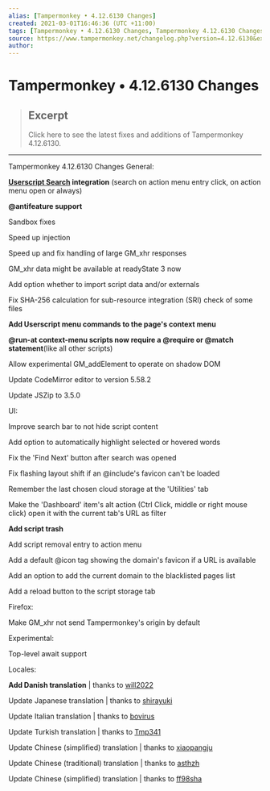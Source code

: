 ```yaml
---
alias: [Tampermonkey • 4.12.6130 Changes]
created: 2021-03-01T16:46:36 (UTC +11:00)
tags: [Tampermonkey • 4.12.6130 Changes, Tampermonkey 4.12.6130 Changes]
source: https://www.tampermonkey.net/changelog.php?version=4.12.6130&ext=fire&updated=true&old=4.12.6130&intr=true
author: 
---
```


# Tampermonkey • 4.12.6130 Changes

> ## Excerpt
> Click here to see the latest fixes and additions of Tampermonkey 4.12.6130.

---

Tampermonkey 4.12.6130 Changes
General:

**[Userscript Search](https://www.userscript.zone/?utm_source=tm.net&utm_medium=changelog) integration** (search on action menu entry click, on action menu open or always)

**@antifeature support**

Sandbox fixes

Speed up injection

Speed up and fix handling of large GM\_xhr responses

GM\_xhr data might be available at readyState 3 now

Add option whether to import script data and/or externals

Fix SHA-256 calculation for sub-resource integration (SRI) check of some files

**Add Userscript menu commands to the page's context menu**

**@run-at context-menu scripts now require a @require or @match statement**(like all other scripts)

Allow experimental GM\_addElement to operate on shadow DOM

Update CodeMirror editor to version 5.58.2

Update JSZip to 3.5.0

UI:

Improve search bar to not hide script content

Add option to automatically highlight selected or hovered words

Fix the 'Find Next' button after search was opened

Fix flashing layout shift if an @include's favicon can't be loaded

Remember the last chosen cloud storage at the 'Utilities' tab

Make the 'Dashboard' item's alt action (Ctrl Click, middle or right mouse click) open it with the current tab's URL as filter

**Add script trash**

Add script removal entry to action menu

Add a default @icon tag showing the domain's favicon if a URL is available

Add an option to add the current domain to the blacklisted pages list

Add a reload button to the script storage tab

Firefox:

Make GM\_xhr not send Tampermonkey's origin by default

Experimental:

Top-level await support

Locales:

**Add Danish translation** | thanks to [will2022](https://github.com/will2022)

Update Japanese translation | thanks to [shirayuki](https://github.com/shirayuki)

Update Italian translation | thanks to [bovirus](https://github.com/bovirus)

Update Turkish translation | thanks to [Tmp341](https://github.com/Tmp341)

Update Chinese (simplified) translation | thanks to [xiaopangju](https://github.com/xiaopangju)

Update Chinese (traditional) translation | thanks to [asthzh](https://github.com/asthzh)

Update Chinese (simplified) translation | thanks to [ff98sha](https://github.com/ff98sha)
